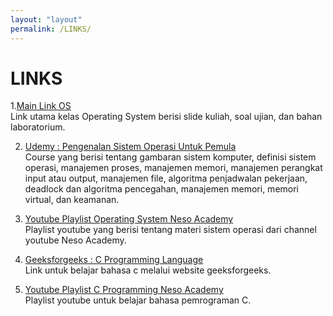 ```yaml
---
layout: "layout"
permalink: /LINKS/
---
```


# LINKS
1.[Main Link OS](https://os.vlsm.org/)<br>
Link utama kelas Operating System berisi slide kuliah, soal ujian, dan bahan laboratorium.

2. [Udemy : Pengenalan Sistem Operasi Untuk Pemula](https://www.udemy.com/share/1023Ek3@BV9zbJuVLgeJtHnvdAqWusOj7FtG_lcRgdihtkhYSqJMtMT2yqyWIRIkcoJ_XIx7bQ==/)<br>
Course yang berisi tentang gambaran sistem komputer, definisi sistem operasi, manajemen proses, manajemen memori, manajemen perangkat input atau output, manajemen file, algoritma penjadwalan pekerjaan, deadlock dan algoritma pencegahan, manajemen memori, memori virtual, dan keamanan.

3. [Youtube Playlist Operating System Neso Academy](https://youtube.com/playlist?list=PLBlnK6fEyqRiVhbXDGLXDk_OQAeuVcp2O)<br>
Playlist youtube yang berisi tentang materi sistem operasi dari channel youtube Neso Academy.

3. [Geeksforgeeks : C Programming Language](https://www.geeksforgeeks.org/c-programming-language/)<br>
Link untuk belajar bahasa c melalui website geeksforgeeks.

4. [Youtube Playlist C Programming Neso Academy](https://en.wikipedia.org/wiki/4)<br>
Playlist youtube untuk belajar bahasa pemrograman C.
